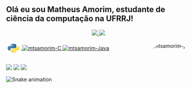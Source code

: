 ## Olá eu sou Matheus Amorim, estudante de ciência da computação na UFRRJ!
<div align="center">
  <a href="https://github.com/mtsamorim">
  <img height="140em" src="https://github-readme-stats.vercel.app/api?username=mtsamorim&show_icons=true&theme=shades-of-purple&include_all_commits=true&count_private=true"/>
  <img height="140em" src="https://github-readme-stats.vercel.app/api/top-langs/?username=mtsamorim&layout=compact&langs_count=7&theme=shades-of-purple"/>
</div>
<div style="display: inline_block"><br>
  <img align="center" alt="mtsamorim-Python" height="30" width="40" src="https://raw.githubusercontent.com/devicons/devicon/master/icons/python/python-original.svg">
  <img align="center" alt="mtsamorim-C" height="30" width="40" src="https://cdn.jsdelivr.net/gh/devicons/devicon/icons/c/c-original.svg">
  <img align="center" alt="mtsamorim-Java" height="30" width="40" src="https://cdn.jsdelivr.net/gh/devicons/devicon/icons/java/java-original.svg">
  <img align="right" alt="mtsamorim-pic" height="150" style="border-radius:50px;" src="https://i.giphy.com/media/8Cyw1ritnBq8aE9Sea/giphy.webp">
</div>
  
  ##
 
<div> 
  <a href = "mailto:amorimmatheus1001@gmail.com"><img src="https://img.shields.io/badge/-Gmail-%23333?style=for-the-badge&logo=gmail&logoColor=white" target="_blank"></a>
  <a href="https://www.linkedin.com/in/mtsamorim" target="_blank"><img src="https://img.shields.io/badge/-LinkedIn-%230077B5?style=for-the-badge&logo=linkedin&logoColor=white" target="_blank"></a>
   <a href="https://instagram.com/_mtsamorim" target="_blank"><img src="https://img.shields.io/badge/-Instagram-%23E4405F?style=for-the-badge&logo=instagram&logoColor=white" target="_blank"></a>
 
  ![Snake animation](https://github.com/mtsamorim/mtsamorim/blob/output/github-contribution-grid-snake.svg)
  
</div>
